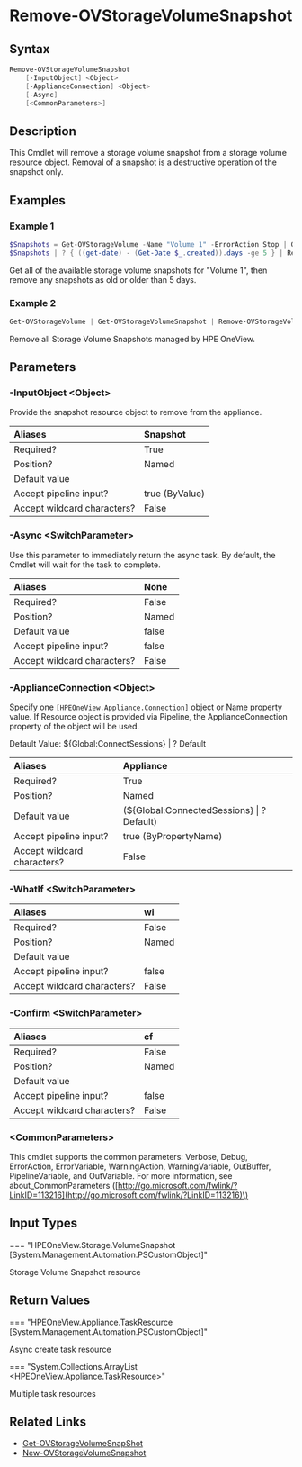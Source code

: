 ﻿---
description: Remove storage volume snapshot resource(s).
---

# Remove-OVStorageVolumeSnapshot

## Syntax

```powershell
Remove-OVStorageVolumeSnapshot
    [-InputObject] <Object>
    [-ApplianceConnection] <Object>
    [-Async]
    [<CommonParameters>]
```

## Description

This Cmdlet will remove a storage volume snapshot from a storage volume resource object.  Removal of a snapshot is a destructive operation of the snapshot only.

## Examples

###  Example 1 

```powershell
$Snapshots = Get-OVStorageVolume -Name "Volume 1" -ErrorAction Stop | Get-OVStorageVolumeSnapshot
$Snapshots | ? { ((get-date) - (Get-Date $_.created)).days -ge 5 } | Remove-OVStorageVolumeSnapshot
```

Get all of the available storage volume snapshots for "Volume 1", then remove any snapshots as old or older than 5 days.

###  Example 2 

```powershell
Get-OVStorageVolume | Get-OVStorageVolumeSnapshot | Remove-OVStorageVolumeSnapshot
```

Remove all Storage Volume Snapshots managed by HPE OneView.

## Parameters

### -InputObject &lt;Object&gt;

Provide the snapshot resource object to remove from the appliance.

| Aliases | Snapshot |
| :--- | :--- |
| Required? | True |
| Position? | Named |
| Default value |  |
| Accept pipeline input? | true (ByValue) |
| Accept wildcard characters? | False |

### -Async &lt;SwitchParameter&gt;

Use this parameter to immediately return the async task.  By default, the Cmdlet will wait for the task to complete.

| Aliases | None |
| :--- | :--- |
| Required? | False |
| Position? | Named |
| Default value | false |
| Accept pipeline input? | false |
| Accept wildcard characters? | False |

### -ApplianceConnection &lt;Object&gt;

Specify one `[HPEOneView.Appliance.Connection]` object or Name property value. If Resource object is provided via Pipeline, the ApplianceConnection property of the object will be used.

Default Value: ${Global:ConnectSessions} | ? Default

| Aliases | Appliance |
| :--- | :--- |
| Required? | True |
| Position? | Named |
| Default value | (${Global:ConnectedSessions} &vert; ? Default) |
| Accept pipeline input? | true (ByPropertyName) |
| Accept wildcard characters? | False |

### -WhatIf &lt;SwitchParameter&gt;



| Aliases | wi |
| :--- | :--- |
| Required? | False |
| Position? | Named |
| Default value |  |
| Accept pipeline input? | false |
| Accept wildcard characters? | False |

### -Confirm &lt;SwitchParameter&gt;



| Aliases | cf |
| :--- | :--- |
| Required? | False |
| Position? | Named |
| Default value |  |
| Accept pipeline input? | false |
| Accept wildcard characters? | False |

### &lt;CommonParameters&gt;

This cmdlet supports the common parameters: Verbose, Debug, ErrorAction, ErrorVariable, WarningAction, WarningVariable, OutBuffer, PipelineVariable, and OutVariable. For more information, see about\_CommonParameters \([http://go.microsoft.com/fwlink/?LinkID=113216](http://go.microsoft.com/fwlink/?LinkID=113216)\)

## Input Types

=== "HPEOneView.Storage.VolumeSnapshot [System.Management.Automation.PSCustomObject]"
 
Storage Volume Snapshot resource
 

## Return Values

=== "HPEOneView.Appliance.TaskResource [System.Management.Automation.PSCustomObject]"
 
Async create task resource
 

=== "System.Collections.ArrayList <HPEOneView.Appliance.TaskResource>"
 
Multiple task resources
 

## Related Links

* [Get-OVStorageVolumeSnapShot](get-ovstoragevolumesnapshot.md)
* [New-OVStorageVolumeSnapshot](new-ovstoragevolumesnapshot.md)
